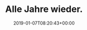 ---
retweeted: false
source: <a href="http://twitter.com" rel="nofollow">Twitter Web Client</a>
entities:
  user_mentions: []
  urls: []
  symbols: []
  media:
  - expanded_url: https://twitter.com/bascht/status/1082190278306467840/photo/1
    indices:
    - '19'
    - '42'
    url: https://t.co/QLaGhSWpBu
    media_url: http://pbs.twimg.com/media/DwS2SeSX4AA7sdp.jpg
    id_str: '1082190238959788032'
    id: '1082190238959788032'
    media_url_https: https://pbs.twimg.com/media/DwS2SeSX4AA7sdp.jpg
    sizes:
      medium:
        w: '403'
        h: '60'
        resize: fit
      large:
        w: '403'
        h: '60'
        resize: fit
      thumb:
        w: '60'
        h: '60'
        resize: crop
      small:
        w: '403'
        h: '60'
        resize: fit
    type: photo
    display_url: pic.twitter.com/QLaGhSWpBu
  hashtags: []
display_text_range:
- '0'
- '42'
favorite_count: '10'
id_str: '1082190278306467840'
truncated: false
retweet_count: '0'
id: '1082190278306467840'
possibly_sensitive: false
created_at: Mon Jan 07 08:20:43 +0000 2019
favorited: false
full_text: Alle Jahre wieder.
lang: de
extended_entities:
  media:
  - expanded_url: https://twitter.com/bascht/status/1082190278306467840/photo/1
    indices:
    - '19'
    - '42'
    url: https://t.co/QLaGhSWpBu
    media_url: http://pbs.twimg.com/media/DwS2SeSX4AA7sdp.jpg
    id_str: '1082190238959788032'
    id: '1082190238959788032'
    media_url_https: https://pbs.twimg.com/media/DwS2SeSX4AA7sdp.jpg
    sizes:
      medium:
        w: '403'
        h: '60'
        resize: fit
      large:
        w: '403'
        h: '60'
        resize: fit
      thumb:
        w: '60'
        h: '60'
        resize: crop
      small:
        w: '403'
        h: '60'
        resize: fit
    type: photo
    display_url: pic.twitter.com/QLaGhSWpBu
tags:
- pesos:twitter
date: '2019-01-07T08:20:43+00:00'
src: https://twitter.com/bascht/status/1082190278306467840
original_url: https://twitter.com/bascht/status/1082190278306467840
type: twitter_tweet
media_url: https://img.bascht.com/twitter/pbs.twimg.com/media/DwS2SeSX4AA7sdp.jpg
text: Alle Jahre wieder.
title: Alle Jahre wieder.

---